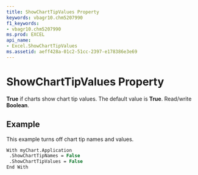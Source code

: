 ```yaml
---
title: ShowChartTipValues Property
keywords: vbagr10.chm5207990
f1_keywords:
- vbagr10.chm5207990
ms.prod: EXCEL
api_name:
- Excel.ShowChartTipValues
ms.assetid: aeff428a-01c2-51cc-2397-e178386e3e69
---
```



# ShowChartTipValues Property

 **True** if charts show chart tip values. The default value is **True**. Read/write  **Boolean**.


## Example

This example turns off chart tip names and values.


```vb
With myChart.Application 
 .ShowChartTipNames = False 
 .ShowChartTipValues = False 
End With
```


